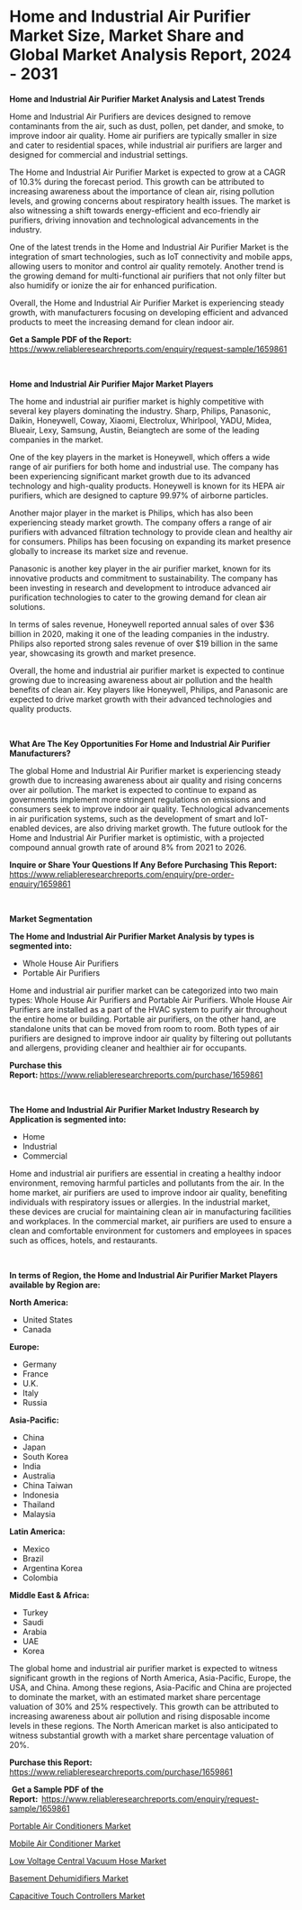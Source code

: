 <p><h1>Home and Industrial Air Purifier Market Size, Market Share and Global Market Analysis Report, 2024 - 2031</h1></p><p><strong>Home and Industrial Air Purifier Market Analysis and Latest Trends</strong></p>
<p><p>Home and Industrial Air Purifiers are devices designed to remove contaminants from the air, such as dust, pollen, pet dander, and smoke, to improve indoor air quality. Home air purifiers are typically smaller in size and cater to residential spaces, while industrial air purifiers are larger and designed for commercial and industrial settings.</p><p>The Home and Industrial Air Purifier Market is expected to grow at a CAGR of 10.3% during the forecast period. This growth can be attributed to increasing awareness about the importance of clean air, rising pollution levels, and growing concerns about respiratory health issues. The market is also witnessing a shift towards energy-efficient and eco-friendly air purifiers, driving innovation and technological advancements in the industry.</p><p>One of the latest trends in the Home and Industrial Air Purifier Market is the integration of smart technologies, such as IoT connectivity and mobile apps, allowing users to monitor and control air quality remotely. Another trend is the growing demand for multi-functional air purifiers that not only filter but also humidify or ionize the air for enhanced purification.</p><p>Overall, the Home and Industrial Air Purifier Market is experiencing steady growth, with manufacturers focusing on developing efficient and advanced products to meet the increasing demand for clean indoor air.</p></p>
<p><strong>Get a Sample PDF of the Report:&nbsp;</strong> <a href="https://www.reliableresearchreports.com/enquiry/request-sample/1659861">https://www.reliableresearchreports.com/enquiry/request-sample/1659861</a></p>
<p>&nbsp;</p>
<p><strong>Home and Industrial Air Purifier Major Market Players</strong></p>
<p><p>The home and industrial air purifier market is highly competitive with several key players dominating the industry. Sharp, Philips, Panasonic, Daikin, Honeywell, Coway, Xiaomi, Electrolux, Whirlpool, YADU, Midea, Blueair, Lexy, Samsung, Austin, Beiangtech are some of the leading companies in the market.</p><p>One of the key players in the market is Honeywell, which offers a wide range of air purifiers for both home and industrial use. The company has been experiencing significant market growth due to its advanced technology and high-quality products. Honeywell is known for its HEPA air purifiers, which are designed to capture 99.97% of airborne particles.</p><p>Another major player in the market is Philips, which has also been experiencing steady market growth. The company offers a range of air purifiers with advanced filtration technology to provide clean and healthy air for consumers. Philips has been focusing on expanding its market presence globally to increase its market size and revenue.</p><p>Panasonic is another key player in the air purifier market, known for its innovative products and commitment to sustainability. The company has been investing in research and development to introduce advanced air purification technologies to cater to the growing demand for clean air solutions.</p><p>In terms of sales revenue, Honeywell reported annual sales of over $36 billion in 2020, making it one of the leading companies in the industry. Philips also reported strong sales revenue of over $19 billion in the same year, showcasing its growth and market presence.</p><p>Overall, the home and industrial air purifier market is expected to continue growing due to increasing awareness about air pollution and the health benefits of clean air. Key players like Honeywell, Philips, and Panasonic are expected to drive market growth with their advanced technologies and quality products.</p></p>
<p>&nbsp;</p>
<p><strong>What Are The Key Opportunities For Home and Industrial Air Purifier Manufacturers?</strong></p>
<p><p>The global Home and Industrial Air Purifier market is experiencing steady growth due to increasing awareness about air quality and rising concerns over air pollution. The market is expected to continue to expand as governments implement more stringent regulations on emissions and consumers seek to improve indoor air quality. Technological advancements in air purification systems, such as the development of smart and IoT-enabled devices, are also driving market growth. The future outlook for the Home and Industrial Air Purifier market is optimistic, with a projected compound annual growth rate of around 8% from 2021 to 2026.</p></p>
<p><strong>Inquire or Share Your Questions If Any Before Purchasing This Report:</strong> <a href="https://www.reliableresearchreports.com/enquiry/pre-order-enquiry/1659861">https://www.reliableresearchreports.com/enquiry/pre-order-enquiry/1659861</a></p>
<p>&nbsp;</p>
<p><strong>Market Segmentation</strong></p>
<p><strong>The Home and Industrial Air Purifier Market Analysis by types is segmented into:</strong></p>
<p><ul><li>Whole House Air Purifiers</li><li>Portable Air Purifiers</li></ul></p>
<p><p>Home and industrial air purifier market can be categorized into two main types: Whole House Air Purifiers and Portable Air Purifiers. Whole House Air Purifiers are installed as a part of the HVAC system to purify air throughout the entire home or building. Portable air purifiers, on the other hand, are standalone units that can be moved from room to room. Both types of air purifiers are designed to improve indoor air quality by filtering out pollutants and allergens, providing cleaner and healthier air for occupants.</p></p>
<p><strong>Purchase this Report:&nbsp;</strong><a href="https://www.reliableresearchreports.com/purchase/1659861">https://www.reliableresearchreports.com/purchase/1659861</a></p>
<p>&nbsp;</p>
<p><strong>The Home and Industrial Air Purifier Market Industry Research by Application is segmented into:</strong></p>
<p><ul><li>Home</li><li>Industrial</li><li>Commercial</li></ul></p>
<p><p>Home and industrial air purifiers are essential in creating a healthy indoor environment, removing harmful particles and pollutants from the air. In the home market, air purifiers are used to improve indoor air quality, benefiting individuals with respiratory issues or allergies. In the industrial market, these devices are crucial for maintaining clean air in manufacturing facilities and workplaces. In the commercial market, air purifiers are used to ensure a clean and comfortable environment for customers and employees in spaces such as offices, hotels, and restaurants.</p></p>
<p>&nbsp;</p>
<p><strong>In terms of Region, the Home and Industrial Air Purifier Market Players available by Region are:</strong></p>
<p>
    <p> <strong> North America: </strong>
        <ul>
            <li>United States</li>
            <li>Canada</li>
        </ul>
        </p> 
    <p> <strong> Europe: </strong>
        <ul>
            <li>Germany</li>
            <li>France</li>
            <li>U.K.</li>
            <li>Italy</li>
            <li>Russia</li>
        </ul>
        </p> 
    <p> <strong> Asia-Pacific: </strong>
        <ul>
            <li>China</li>
            <li>Japan</li>
            <li>South Korea</li>
            <li>India</li>
            <li>Australia</li>
            <li>China Taiwan</li>
            <li>Indonesia</li>
            <li>Thailand</li>
            <li>Malaysia</li>
        </ul>
        </p> 
    <p> <strong> Latin America: </strong>
        <ul>
            <li>Mexico</li>
            <li>Brazil</li>
            <li>Argentina Korea</li>
            <li>Colombia</li>
        </ul>
        </p> 
    <p> <strong> Middle East & Africa: </strong>
        <ul>
            <li>Turkey</li>
            <li>Saudi</li>
            <li>Arabia</li>
            <li>UAE</li>
            <li>Korea</li>
        </ul>
    </p>
    </p>
<p><p>The global home and industrial air purifier market is expected to witness significant growth in the regions of North America, Asia-Pacific, Europe, the USA, and China. Among these regions, Asia-Pacific and China are projected to dominate the market, with an estimated market share percentage valuation of 30% and 25% respectively. This growth can be attributed to increasing awareness about air pollution and rising disposable income levels in these regions. The North American market is also anticipated to witness substantial growth with a market share percentage valuation of 20%.</p></p>
<p><strong>Purchase this Report: </strong><a href="https://www.reliableresearchreports.com/purchase/1659861">https://www.reliableresearchreports.com/purchase/1659861</a></p>
<p>&nbsp;<strong>Get a Sample PDF of the Report:&nbsp;&nbsp;</strong><a href="https://www.reliableresearchreports.com/enquiry/request-sample/1659861">https://www.reliableresearchreports.com/enquiry/request-sample/1659861</a></p>
<p><strong></strong></p>
<p><p><a href="https://sore-arch-6db.notion.site/Portable-Air-Conditioners-Market-Dynamics-2024-2031-Also-about-Its-Market-Trends-Projections-and--e3566d2d55124a94b0e8aaeff7e4834e">Portable Air Conditioners Market</a></p><p><a href="https://confirmed-shield-e13.notion.site/Mobile-Air-Conditioner-Market-Provides-a-Comprehensive-Analysis-Including-a-Macro-Overview-of-the-Ma-bda3670edcf940d4a378b343c3c3aed3">Mobile Air Conditioner Market</a></p><p><a href="https://view.publitas.com/reportprime-1/low-voltage-central-vacuum-hose-market-research-report-provides-thorough-industry-overview-which-offers-an-in-depth-analysis-of-product-trends-and-new-market-divisions/">Low Voltage Central Vacuum Hose Market</a></p><p><a href="https://funky-papaya-cf4.notion.site/Basement-Dehumidifiers-Market-Insights-Market-Players-and-Forecast-Till-2031-cc15693751cb48a7974e9da5c67308bd">Basement Dehumidifiers Market</a></p><p><a href="https://view.publitas.com/reportprime-1/capacitive-touch-controllers-market-analysis-examines-its-scope-on-growth-opportunities-and-forecasted-trends-spanning-from-2024-to-2031/">Capacitive Touch Controllers Market</a></p></p>